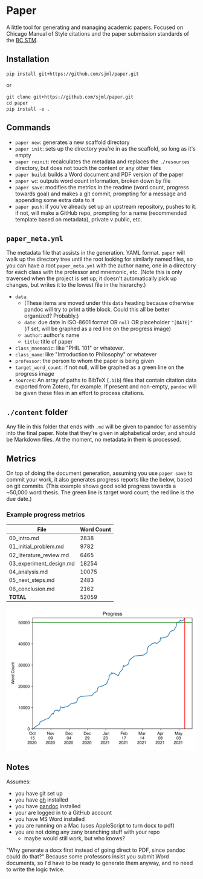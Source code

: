 # Paper

A little tool for generating and managing academic papers. Focused on Chicago Manual of Style citations and the paper submission standards of the [BC STM](https://www.bc.edu/bc-web/schools/stm.html).

## Installation
```shell
pip install git+https://github.com/sjml/paper.git
```
or

```shell
git clone git+https://github.com/sjml/paper.git
cd paper
pip install -e .
```

## Commands
* `paper new`: generates a new scaffold directory
* `paper init`: sets up the directory you're in as the scaffold, so long as it's empty
* `paper reinit`: recalculates the metadata and replaces the `./resources` directory, but does not touch the content or any other files
* `paper build`: builds a Word document and PDF version of the paper
* `paper wc`: outputs word count information, broken down by file
* `paper save`: modifies the metrics in the readme (word count, progress towards goal) and makes a git commit, prompting for a message and appending some extra data to it
* `paper push`: if you've already set up an upstream repository, pushes to it. if not, will make a GitHub repo, prompting for a name (recommended template based on metadata), private v public, etc. 

## `paper_meta.yml`
The metadata file that assists in the generation. YAML format. `paper` will walk up the directory tree until the root looking for similarly named files, so you can have a root `paper_meta.yml` with the author name, one in a directory for each class with the professor and mnemonic, etc. (Note this is only traversed when the project is set up; it doesn't automatically pick up changes, but writes it to the lowest file in the hierarchy.)

* `data`: 
    * (These items are moved under this `data` heading because otherwise pandoc will try to print a title block. Could this all be better organized? Probably.)
    * `date`: due date in ISO-8601 format OR `null` OR placeholder `"[DATE]"` (if set, will be graphed as a red line on the progress image)
    * `author`: author's name
    * `title`: title of paper
* `class_mnemonic`: like "PHIL 101" or whatever.
* `class_name`: like "Introduction to Philosophy" or whatever
* `professor`: the person to whom the paper is being given
* `target_word_count`: if not null, will be graphed as a green line on the progress image
* `sources`: An array of paths to BibTeX (`.bib`) files that contain citation data exported from Zotero, for example. If present and non-empty, `pandoc` will be given these files in an effort to process citations.

## `./content` folder
Any file in this folder that ends with `.md` will be given to pandoc for assembly into the final paper. Note that they're given in alphabetical order, and should be Markdown files. At the moment, no metadata in them is processed. 

## Metrics
On top of doing the document generation, assuming you use `paper save` to commit your work, it also generates progress reports like the below, based on git commits. (This example shows good solid progress towards a ~50,000 word thesis. The green line is target word count; the red line is the due date.)

<!-- begin paper metadata -->
### Example progress metrics
| File                    | Word Count |
| ----------------------- | ---------- |
| 00_intro.md             | 2838       |
| 01_initial_problem.md   | 9782       |
| 02_literature_review.md | 6465       |
| 03_experiment_design.md | 18254      |
| 04_analysis.md          | 10075      |
| 05_next_steps.md        | 2483       |
| 06_conclusion.md        | 2162       |
| **TOTAL**               | 52059      |

![WordCountProgress](./docs/fake_progress.svg)
<!-- end paper metadata -->

## Notes
Assumes: 
* you have git set up
* you have [gh](https://cli.github.com/) installed
* you have [pandoc](https://pandoc.org/) installed
* your are logged in to a GitHub account
* you have MS Word installed
* you are running on a Mac (uses AppleScript to turn docx to pdf)
* you are not doing any zany branching stuff with your repo
    - maybe would still work, but who knows?

"Why generate a docx first instead of going direct to PDF, since pandoc could do that?" 
Because some professors insist you submit Word documents, so I'd have to be ready to 
generate them anyway, and no need to write the logic twice. 
